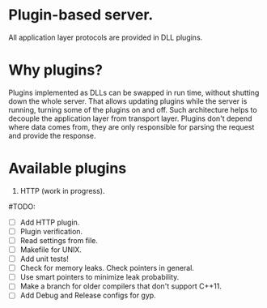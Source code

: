 Plugin-based server.
========================================

All application layer protocols are provided in DLL plugins.

# Why plugins?
Plugins implemented as DLLs can be swapped in run time, without shutting down the whole server. That allows updating plugins while the server
is running, turning some of the plugins on and off.
Such architecture helps to decouple the application layer from transport layer. Plugins don't depend where data comes from, they are only
responsible for parsing the request and provide the response.

# Available plugins
1. HTTP (work in progress).

#TODO:
- [ ] Add HTTP plugin.
- [ ] Plugin verification.
- [ ] Read settings from file.
- [ ] Makefile for UNIX.
- [ ] Add unit tests!
- [ ] Check for memory leaks. Check pointers in general.
- [ ] Use smart pointers to minimize leak probability.
- [ ] Make a branch for older compilers that don't support C++11.
- [ ] Add Debug and Release configs for gyp.
